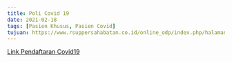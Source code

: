 ```yaml
---
title: Poli Covid 19
date: 2021-02-18
tags: [Pasien Khusus, Pasien Covid]
tujuan: https://www.rsuppersahabatan.co.id/online_odp/index.php/halaman
---
```


[Link Pendaftaran Covid19](https://www.rsuppersahabatan.co.id/online_odp/index.php/halaman)